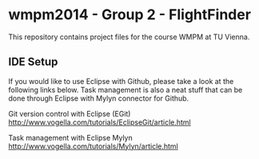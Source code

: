 # wmpm2014 - Group 2 - FlightFinder
This repository contains project files for the course WMPM at TU Vienna.

## IDE Setup
If you would like to use Eclipse with Github, please take a look at the following links below. Task management is also a neat stuff that can be done through Eclipse with Mylyn connector for Github.

Git version control with Eclipse (EGit) 
http://www.vogella.com/tutorials/EclipseGit/article.html

Task management with Eclipse Mylyn
http://www.vogella.com/tutorials/Mylyn/article.html


